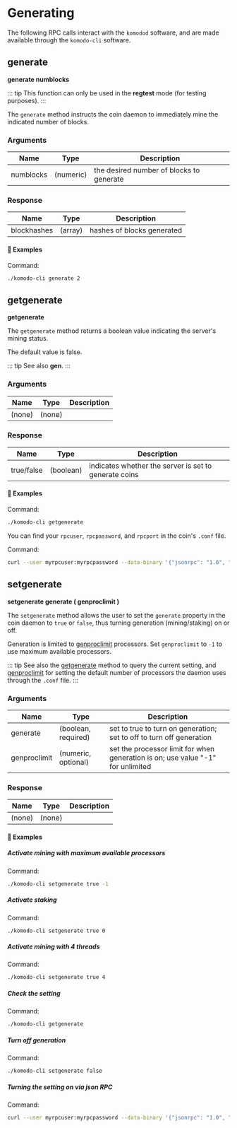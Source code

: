 # Generating

The following RPC calls interact with the `komodod` software, and are made available through the `komodo-cli` software.

## generate

**generate numblocks**

::: tip
This function can only be used in the <b>regtest</b> mode (for testing purposes).
:::

The `generate` method instructs the coin daemon to immediately mine the indicated number of blocks.

### Arguments

| Name | Type | Description | 
| --------- | --------- | ---------------------------------------- |
| numblocks | (numeric) | the desired number of blocks to generate |

### Response

| Name | Type | Description | 
| ----------- | ------- | -------------------------- |
| blockhashes | (array) | hashes of blocks generated |

#### :pushpin: Examples

Command:

```bash
./komodo-cli generate 2
```


<collapse-text hidden title="Response">


```bash
[
  "0475316d63fe48bb9d58373595cb334fc2553f65496edfb2fb17b9ed06f4c480",
  "00d29a2b7dec52baa9ab8e4264363f32b4989eef7dbb0a9932fbc11274195b5a"
]
```

</collapse-text>


## getgenerate

**getgenerate**

The `getgenerate` method returns a boolean value indicating the server's mining status.

The default value is false.

::: tip
See also <b>gen</b>.
:::

### Arguments

| Name | Type | Description | 
| --------- | ------ | ----------- |
| (none)    | (none) |

### Response

| Name | Type | Description | 
| ---------- | --------- | ----------------------------------------------------- |
| true/false | (boolean) | indicates whether the server is set to generate coins |

#### :pushpin: Examples

Command:

```bash
./komodo-cli getgenerate
```


<collapse-text hidden title="Response">


```bash
false
```

</collapse-text>


You can find your `rpcuser`, `rpcpassword`, and `rpcport` in the coin's `.conf` file.

Command:

```bash
curl --user myrpcuser:myrpcpassword --data-binary '{"jsonrpc": "1.0", "id":"curltest", "method": "getgenerate", "params": [] }' -H 'content-type: text/plain;' http://127.0.0.1:myrpcport/
```


<collapse-text hidden title="Response">


```json
{
  "result": false,
  "error": null,
  "id": "curltest"
}
```

</collapse-text>


## setgenerate

**setgenerate generate ( genproclimit )**

The `setgenerate` method allows the user to set the `generate` property in the coin daemon to `true` or `false`, thus turning generation (mining/staking) on or off.

Generation is limited to [genproclimit](../installations/common-runtime-parameters.html#genproclimit) processors. Set `genproclimit` to `-1` to use maximum available processors.

::: tip
See also the [getgenerate](../komodo-api/generate.html#getgenerate) method to query the current setting, and [genproclimit](../installations/common-runtime-parameters.html#genproclimit) for setting the default number of processors the daemon uses through the `.conf` file.
:::

### Arguments

| Name | Type | Description | 
| ------------ | ------------------- | ------------------------------------------------------------------------------- |
| generate     | (boolean, required) | set to true to turn on generation; set to off to turn off generation            |
| genproclimit | (numeric, optional) | set the processor limit for when generation is on; use value "-1" for unlimited |

### Response

| Name | Type | Description | 
| --------- | ------ | ----------- |
| (none)    | (none) |

#### :pushpin: Examples

##### Activate mining with maximum available processors

Command:

```bash
./komodo-cli setgenerate true -1
```


<collapse-text hidden title="Response">


```bash
(none)
```

</collapse-text>


##### Activate staking

Command:

```bash
./komodo-cli setgenerate true 0
```


<collapse-text hidden title="Response">


```bash
(none)
```

</collapse-text>


##### Activate mining with 4 threads

Command:

```bash
./komodo-cli setgenerate true 4
```


<collapse-text hidden title="Response">


```bash
(none)
```

</collapse-text>


##### Check the setting

Command:

```bash
./komodo-cli getgenerate
```


<collapse-text hidden title="Response">


```bash
true
```

</collapse-text>


##### Turn off generation

Command:

```bash
./komodo-cli setgenerate false
```


<collapse-text hidden title="Response">


```bash
(none)
```

</collapse-text>


##### Turning the setting on via json RPC

Command:

```bash
curl --user myrpcuser:myrpcpassword --data-binary '{"jsonrpc": "1.0", "id":"curltest", "method": "setgenerate", "params": [true, 1] }' -H 'content-type: text/plain;' http://127.0.0.1:myrpcport/
```


<collapse-text hidden title="Response">


```json
{
  "result": null,
  "error": null,
  "id": "curltest"
}
```

</collapse-text>

